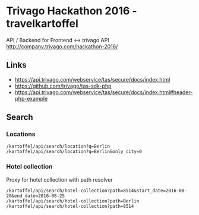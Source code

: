 Trivago Hackathon 2016 - travelkartoffel
=========

API / Backend for Frontend <-> trivago API
http://company.trivago.com/hackathon-2016/

## Links

 * https://api.trivago.com/webservice/tas/secure/docs/index.html
 * https://github.com/trivago/tas-sdk-php
 * https://api.trivago.com/webservice/tas/secure/docs/index.html#header-php-example
 
## Search

### Locations
 
```
/kartoffel/api/search/location?q=Berlin
/kartoffel/api/search/location?q=Berlin&only_city=0
```
  
### Hotel collection
 
 Proxy for hotel collection with path resolver
 
```
/kartoffel/api/search/hotel-collection?path=8514&start_date=2016-08-20&end_date=2016-08-25
/kartoffel/api/search/hotel-collection?path=Berlin
/kartoffel/api/search/hotel-collection?path=8514
 ```